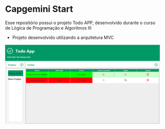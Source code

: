 <h1>Capgemini Start</h1>
<p>Esse repositório possui o projeto Todo APP, desenvolvido durante o curso de Lógica de Programação e Algoritmos III</p>

* Projeto desenvolvido utilizando a arquitetura MVC

<img src="https://github.com/williannischiguti/todoapp/blob/main/print.png" />